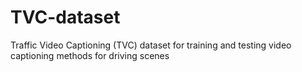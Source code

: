 # TVC-dataset
Traffic Video Captioning (TVC) dataset for training and testing video captioning methods for driving scenes
